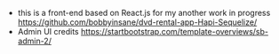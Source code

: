- this is a front-end based on React.js for my another work in progress https://github.com/bobbyinsane/dvd-rental-app-Hapi-Sequelize/
- Admin UI credits https://startbootstrap.com/template-overviews/sb-admin-2/
